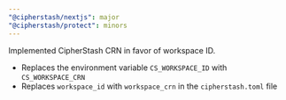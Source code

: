 ```yaml
---
"@cipherstash/nextjs": major
"@cipherstash/protect": minors
---
```


Implemented CipherStash CRN in favor of workspace ID.

- Replaces the environment variable `CS_WORKSPACE_ID` with `CS_WORKSPACE_CRN`
- Replaces `workspace_id` with `workspace_crn` in the `cipherstash.toml` file
